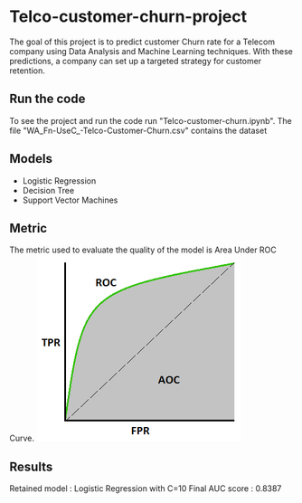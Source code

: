 # Telco-customer-churn-project

The goal of this project is to predict customer Churn rate for a Telecom company using Data Analysis and Machine Learning techniques. With these predictions, a company can set up a targeted strategy for customer retention.

## Run the code
To see the project and run the code run "Telco-customer-churn.ipynb".
The file "WA_Fn-UseC_-Telco-Customer-Churn.csv" contains the dataset
## Models
+ Logistic Regression
+ Decision Tree
+ Support Vector Machines
## Metric
The metric used to evaluate the quality of the model is Area Under ROC Curve.
<img src="AUC.png">
## Results
Retained model : Logistic Regression with C=10
Final AUC score : 0.8387
